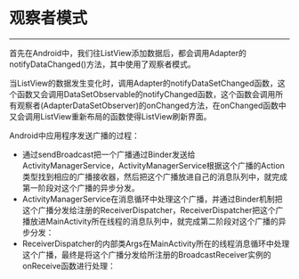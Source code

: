 # 观察者模式
---

首先在Android中，我们往ListView添加数据后，都会调用Adapter的notifyDataChanged()方法，其中使用了观察者模式。

当ListView的数据发生变化时，调用Adapter的notifyDataSetChanged函数，这个函数又会调用DataSetObservable的notifyChanged函数，这个函数会调用所有观察者(AdapterDataSetObserver)的onChanged方法，在onChanged函数中又会调用ListView重新布局的函数使得ListView刷新界面。

Android中应用程序发送广播的过程：

- 通过sendBroadcast把一个广播通过Binder发送给ActivityManagerService，ActivityManagerService根据这个广播的Action类型找到相应的广播接收器，然后把这个广播放进自己的消息队列中，就完成第一阶段对这个广播的异步分发。
- ActivityManagerService在消息循环中处理这个广播，并通过Binder机制把这个广播分发给注册的ReceiverDispatcher，ReceiverDispatcher把这个广播放进MainActivity所在线程的消息队列中，就完成第二阶段对这个广播的异步分发：
- ReceiverDispatcher的内部类Args在MainActivity所在的线程消息循环中处理这个广播，最终是将这个广播分发给所注册的BroadcastReceiver实例的onReceive函数进行处理：